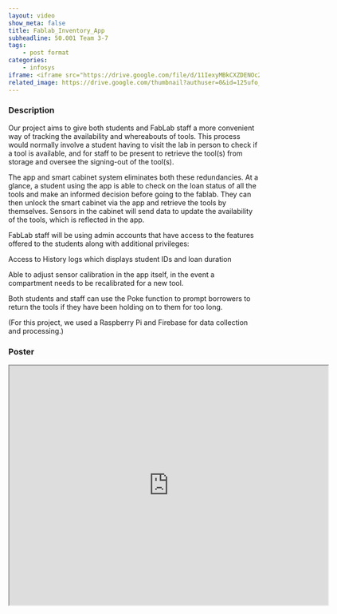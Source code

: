 ```yaml
---
layout: video
show_meta: false
title: Fablab_Inventory_App
subheadline: 50.001 Team 3-7
tags:
    - post format
categories:
    - infosys
iframe: <iframe src="https://drive.google.com/file/d/11IexyMBkCXZDENOc2wNFhqMQKXPiK84B/preview" width="320" height="240"></iframe>
related_image: https://drive.google.com/thumbnail?authuser=0&id=125ufo_ijD3Chh5ZTHw2AfmhwzKMnVQxq&sz=w300-h300-p-k-nu-iv1
---
```


### Description

Our project aims to give both students and FabLab staff a more convenient way of tracking the availability and whereabouts of tools. This process would normally involve a student having to visit the lab in person to check if a tool is available, and for staff to be present to retrieve the tool(s) from storage and oversee the signing-out of the tool(s).

The app and smart cabinet system eliminates both these redundancies. At a glance, a student using the app is able to check on the loan status of all the tools and make an informed decision before going to the fablab. They can then unlock the smart cabinet via the app and retrieve the tools by themselves. Sensors in the cabinet will send data to update the availability of the tools, which is reflected in the app.

FabLab staff will be using admin accounts that have access to the features offered to the students along with additional privileges:

Access to History logs which displays student IDs and loan duration

Able to adjust sensor calibration in the app itself, in the event a compartment needs to be recalibrated for a new tool.

Both students and staff can use the Poke function to prompt borrowers to return the tools if they have been holding on to them for too long.

(For this project, we used a Raspberry Pi and Firebase for data collection and processing.)

### Poster

<iframe src="https://drive.google.com/file/d/125ufo_ijD3Chh5ZTHw2AfmhwzKMnVQxq/preview" width="640" height="480"></iframe>
